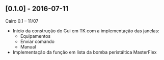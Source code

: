 ## [0.1.0] - 2016-07-11
Cairo 0.1 – 11/07
*	Inicio da construção do Gui em  TK com a implementação das janelas:
	*	Equipamentos
	*	Enviar comando
	*	Manual
*	Implementação da função em lista da bomba peristáltica MasterFlex
